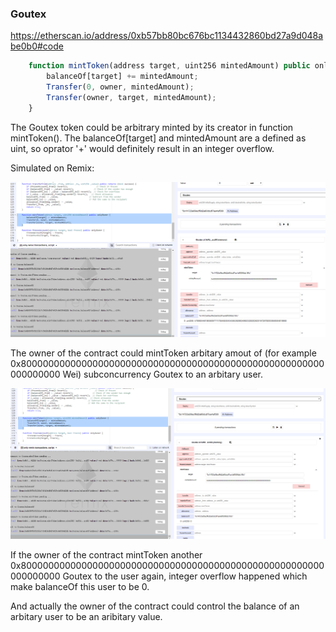 ### Goutex



https://etherscan.io/address/0xb57bb80bc676bc1134432860bd27a9d048abe0b0#code




```javascript
    function mintToken(address target, uint256 mintedAmount) public onlyOwner {
        balanceOf[target] += mintedAmount;
        Transfer(0, owner, mintedAmount);
        Transfer(owner, target, mintedAmount);
    }
```



The Goutex token could be arbitrary minted by its creator in function mintToken(). The balanceOf[target] and mintedAmount are a defined as uint, so oprator '+' would definitely result in an integer overflow.



Simulated on Remix:

![](./1.png)

The owner of the contract could mintToken arbitary amout of (for example 0x8000000000000000000000000000000000000000000000000000000000000000 Wei) subconcurrency Goutex to an arbitary user.



![](./2.png)



If the owner of the contract mintToken another 0x8000000000000000000000000000000000000000000000000000000000000000 Goutex to the user again,  integer overflow happened which make balanceOf this user to be 0.

And actually the owner of the contract could control the balance of an arbitary user to be an aribitary value. 


 
